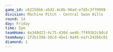 ```yaml
---
game_id: c62256b6-a5d2-4c8b-98ad-e7d5c3ff0999
division: Machine Pitch - Central Swan Hills
round: 14
day: Friday
time: 5pm
teamHome: 6e348d23-4c75-430d-aed6-7f491b2c9dcd
teamAway: 2f2b1398-20cd-4be1-9a45-ea7c242b6c01
diamond: 1
---
```

